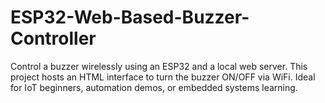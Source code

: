 # ESP32-Web-Based-Buzzer-Controller
Control a buzzer wirelessly using an ESP32 and a local web server. This project hosts an HTML interface to turn the buzzer ON/OFF via WiFi. Ideal for IoT beginners, automation demos, or embedded systems learning.
